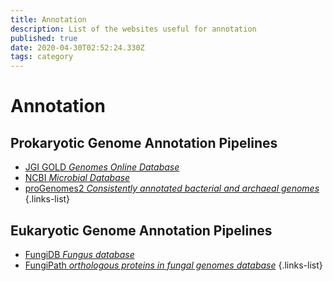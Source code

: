 ```yaml
---
title: Annotation
description: List of the websites useful for annotation
published: true
date: 2020-04-30T02:52:24.330Z
tags: category
---
```


# Annotation

## Prokaryotic Genome Annotation Pipelines

- [JGI GOLD *Genomes Online Database*](https://vdclab-wiki.herokuapp.com/databases/data-integration/JGI-GOLD/)
- [NCBI *Microbial Database*](https://vdclab-wiki.herokuapp.com/databases/general_databases/NCBI-genomes-microbes/)
- [proGenomes2 *Consistently annotated bacterial and archaeal genomes*](https://vdclab-wiki.herokuapp.com/annotation/prokaryotic/proGenomes2/)
{.links-list}

## Eukaryotic Genome Annotation Pipelines

- [FungiDB *Fungus database*](https://vdclab-wiki.herokuapp.com/databases/data-integration/FungiDB/)
- [FungiPath *orthologous proteins in fungal genomes database*](https://vdclab-wiki.herokuapp.com/databases/data-integration/FUNGIpath/)
{.links-list}